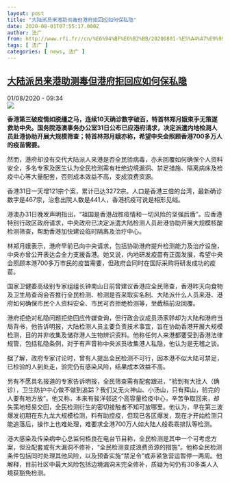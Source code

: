 ```yaml
---
layout: post
title: "大陆派员来港助测毒但港府拒回应如何保私隐"
date: 2020-08-01T07:55:17.000Z
author: 法广
from: http://www.rfi.fr//cn/%E6%94%BF%E6%B2%BB/20200801-%E5%A4%A7%E9%99%86%E6%B4%BE%E5%91%98%E6%9D%A5%E6%B8%AF%E5%8A%A9%E6%B5%8B%E6%AF%92%E4%BD%86%E6%B8%AF%E5%BA%9C%E6%8B%92%E5%9B%9E%E5%BA%94%E5%A6%82%E4%BD%95%E4%BF%9D%E7%A7%81%E9%9A%90
tags: [ 法广 ]
categories: [ news, 法广 ]
---
```

<!--1596268517000-->
[大陆派员来港助测毒但港府拒回应如何保私隐](http://www.rfi.fr//cn/%E6%94%BF%E6%B2%BB/20200801-%E5%A4%A7%E9%99%86%E6%B4%BE%E5%91%98%E6%9D%A5%E6%B8%AF%E5%8A%A9%E6%B5%8B%E6%AF%92%E4%BD%86%E6%B8%AF%E5%BA%9C%E6%8B%92%E5%9B%9E%E5%BA%94%E5%A6%82%E4%BD%95%E4%BF%9D%E7%A7%81%E9%9A%90)
------

<div>
<div>01/08/2020 - 09:34</div><img src="https://s.rfi.fr/media/display/3f5ab70c-c5aa-11ea-91b4-005056bff430/w:310/p:16x9/HK0714-2.jpeg"><p><strong>香港第三破疫情如脱缰之马，连续10天确诊数字破百，特首林郑月娥束手无策遂救助中央。国务院港澳事务办公室31日公布已应港府请求，决定派遣内地检测人员赴港协助开展大规模筛查；特首林郑月娥亦称，希望中央会照顾香港700多万人的疫苗需要。</strong></p><div class="t-content__body u-clearfix"><div class="m-interstitial"></div><p>然而，港府却没有交代大陆派人来港是否全民验病毒，亦未回覆如何确保个人资料安全，多名专家及医生认为全民检测需有杜绝边境漏洞、禁足措施、隔离病床及检疫中心等大量配套，否则成本效益不高，变成浪费资源。</p><p>香港31日一天增121宗个案，累计已达3272宗。人口是香港三倍的台湾，最新确诊数字是467宗，治愈出院人数是441人，香港抗疫可说是相形见绌。</p><p>港澳办31日晚发声明指出，“祖国是香港战胜疫情和一切风险的坚强后盾”。应香港特别行政区政府请求，中央政府已决定派遣大陆检测人员赴港协助开展大规模核酸检测筛查，帮助香港加快建设临时隔离及治疗中心。</p><p>林郑月娥表示，港府早前已向中央请求，包括协助港府提升检测能力及治疗设施，中央亦曾公开表达会全力支援香港。她又说，内地研发疫苗有正面发展，希望中央会照顾本港700多万市民的疫苗需要，但政府会同时在国际采购将研发成功的疫苗。</p><p>国家卫健委高级别专家组组长钟南山日前曾建议香港应全民筛查，香港昨天向食物及卫生局查询会否推行全民检测、检测是否采取实名制、大陆派什么人员来港、港府如何确保市民个人资料安全、市民可否拒绝检测等，至截稿前没回覆。</p><p>港府拒绝对私隐问题拒绝回应传媒查询，但行政会议成员汤家骅却为大陆和港府当局背书，他告诉明报，大陆检测人员主要负责技术事宜，旨在协助香港开展大规模检测，目的并非收集及储存港人生物辨识资料。他称任何人来港都要受到香港法律规管，包括私隐条例，对于有声音称中央派员收集港人私隐，他认为是无稽之谈。</p><p>据了解，政府专家讨论时，曾有人提出全民检测不可行，因本港不似大陆可禁足，已检验的人到处走，验完仍有感染风险，结果成本效益不高。</p><p>另有不愿具名报道的专家告诉明报，全民筛查需有配套跟进，“验到有大批人（确诊），卫生防护中心做不做到追踪？我们又无火神山、小汤山，只有拜山，验完的人要有地方放”。他又称，本来有骏洋邨这个高容量检疫中心，辛苦争取回来，却失策地轻易交回，全民检测衍生的密切接触者不知可放哪里。他认为，早在第三波爆发初期在东九龙大规模检测，料有助控疫，但现已各区爆发，现在才开始检测只能追落后，操作上也难处理，难要求全港700万人如大陆人般乖乖排队等检测。</p><p>港大感染及传染病中心总监何栢良在电台节目称，全民检测是其中一个可考虑方案，但没配套或有大漏洞不修补，“全民检测变成浪费资源的措施”。他称全民检测条件包括同时处理其他风险，以及预备实施“禁足令”或非紧急营运暂停一两周。他解释，目前社区中最大风险包括边境漏洞未完全修补，质疑为何仍有30多类人入境获豁免检测。</p><p> </p><div class="o-self-promo o-self-promo--nl o-self-promo--hidden" data-selfpromo-newsletter></div><div class="o-self-promo o-self-promo--app o-self-promo--hidden" data-selfpromo-app></div></div>
</div>
